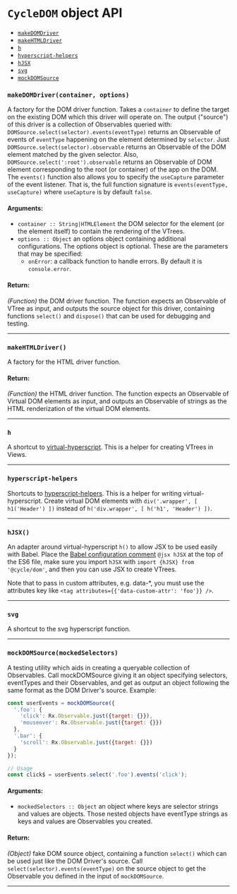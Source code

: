 
# `CycleDOM` object API

- [`makeDOMDriver`](#makeDOMDriver)
- [`makeHTMLDriver`](#makeHTMLDriver)
- [`h`](#h)
- [`hyperscript-helpers`](#hyperscript-helpers)
- [`hJSX`](#hJSX)
- [`svg`](#svg)
- [`mockDOMSource`](#mockDOMSource)

### <a id="makeDOMDriver"></a> `makeDOMDriver(container, options)`

A factory for the DOM driver function. Takes a `container` to define the
target on the existing DOM which this driver will operate on. The output
("source") of this driver is a collection of Observables queried with:
`DOMSource.select(selector).events(eventType)` returns an Observable of
events of `eventType` happening on the element determined by `selector`.
Just `DOMSource.select(selector).observable` returns an Observable of the
DOM element matched by the given selector. Also,
`DOMSource.select(':root').observable` returns an Observable of DOM element
corresponding to the root (or container) of the app on the DOM. The
`events()` function also allows you to specify the `useCapture` parameter
of the event listener. That is, the full function signature is
`events(eventType, useCapture)` where `useCapture` is by default `false`.

#### Arguments:

- `container :: String|HTMLElement` the DOM selector for the element (or the element itself) to contain the rendering of the VTrees.
- `options :: Object` an options object containing additional configurations. The options object is optional. These are the parameters
that may be specified:
  - `onError`: a callback function to handle errors. By default it is
  `console.error`.

#### Return:

*(Function)* the DOM driver function. The function expects an Observable of VTree as input, and outputs the source object for this
driver, containing functions `select()` and `dispose()` that can be used
for debugging and testing.

- - -

### <a id="makeHTMLDriver"></a> `makeHTMLDriver()`

A factory for the HTML driver function.

#### Return:

*(Function)* the HTML driver function. The function expects an Observable of Virtual DOM elements as input, and outputs an Observable of
strings as the HTML renderization of the virtual DOM elements.

- - -

### <a id="h"></a> `h`

A shortcut to [virtual-hyperscript](
https://github.com/Matt-Esch/virtual-dom/tree/master/virtual-hyperscript).
This is a helper for creating VTrees in Views.

- - -

### <a id="hyperscript-helpers"></a> `hyperscript-helpers`

Shortcuts to
[hyperscript-helpers](https://github.com/ohanhi/hyperscript-helpers).
This is a helper for writing virtual-hyperscript. Create virtual DOM
elements with `div('.wrapper', [ h1('Header') ])` instead of
`h('div.wrapper', [ h('h1', 'Header') ])`.

- - -

### <a id="hJSX"></a> `hJSX()`

An adapter around virtual-hyperscript `h()` to allow JSX to be used easily
with Babel. Place the [Babel configuration comment](
http://babeljs.io/docs/advanced/transformers/other/react/) `@jsx hJSX` at
the top of the ES6 file, make sure you import `hJSX` with
`import {hJSX} from '@cycle/dom'`, and then you can use JSX to create
VTrees.

Note that to pass in custom attributes, e.g. data-*, you must use the
attributes key like `<tag attributes={{'data-custom-attr': 'foo'}} />`.

- - -

### <a id="svg"></a> `svg`

A shortcut to the svg hyperscript function.

- - -

### <a id="mockDOMSource"></a> `mockDOMSource(mockedSelectors)`

A testing utility which aids in creating a queryable collection of
Observables. Call mockDOMSource giving it an object specifying selectors,
eventTypes and their Observables, and get as output an object following the
same format as the DOM Driver's source. Example:

```js
const userEvents = mockDOMSource({
  '.foo': {
    'click': Rx.Observable.just({target: {}}),
    'mouseover': Rx.Observable.just({target: {}})
  },
  '.bar': {
    'scroll': Rx.Observable.just({target: {}})
  }
});

// Usage
const click$ = userEvents.select('.foo').events('click');
```

#### Arguments:

- `mockedSelectors :: Object` an object where keys are selector strings and values are objects. Those nested objects have eventType strings as keys
and values are Observables you created.

#### Return:

*(Object)* fake DOM source object, containing a function `select()` which can be used just like the DOM Driver's source. Call
`select(selector).events(eventType)` on the source object to get the
Observable you defined in the input of `mockDOMSource`.

- - -

